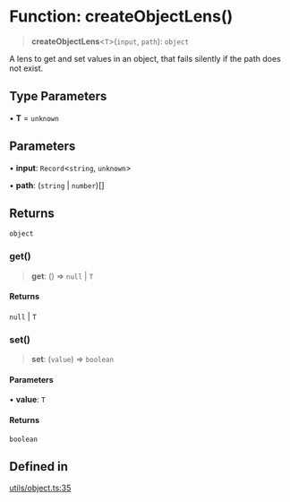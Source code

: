 # Function: createObjectLens()

> **createObjectLens**\<`T`\>(`input`, `path`): `object`

A lens to get and set values in an object, that fails silently if the path does not exist.

## Type Parameters

• **T** = `unknown`

## Parameters

• **input**: `Record`\<`string`, `unknown`\>

• **path**: (`string` \| `number`)[]

## Returns

`object`

### get()

> **get**: () => `null` \| `T`

#### Returns

`null` \| `T`

### set()

> **set**: (`value`) => `boolean`

#### Parameters

• **value**: `T`

#### Returns

`boolean`

## Defined in

[utils/object.ts:35](https://github.com/andreisergiu98/baeta/blob/e352a1ec749c5b23df693f5f8373ac0b75347349/packages/core/utils/object.ts#L35)
